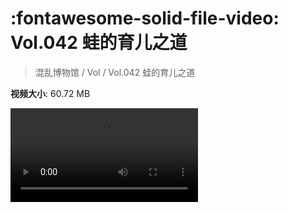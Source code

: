 # :fontawesome-solid-file-video: Vol.042 蛙的育儿之道

> 混乱博物馆 / Vol / Vol.042 蛙的育儿之道

**视频大小**: 60.72 MB

<div class="video"><video src="https://file.hsyhx.top/archive/混乱博物馆/Vol/042.mp4" controls preload>🤔 您的浏览器不支持 video 标签</video></div>